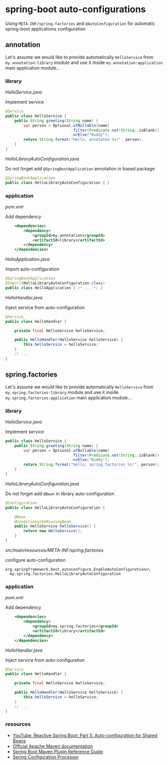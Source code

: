 # spring-boot auto-configurations
Using `META-INF/spring.factories` and `@AutoConfiguration` for automatic spring-boot applications configuration

## annotation

Let's assume we would like to provide automatically `HelloService` from `my.annotation:library` module
and use it inside `my.annotation:application` main application module...

### library

_HelloService.java_

Implement service

```java
@Service
public class HelloService {
    public String greeting(String name) {
        var person = Optional.ofNullable(name)
                             .filter(Predicate.not(String::isBlank))
                             .orElse("Buddy");
        return String.format("Hello, annotated %s!", person);
    }
}
```

_HelloLibraryAutoConfiguration.java_

Do not forget add `@SpringBootApplication` annotation in based package

```java
@SpringBootApplication
public class HelloLibraryAutoConfiguration { }
```

### application

_pom.xml_

Add dependency

```xml
    <dependencies>
        <dependency>
            <groupId>my.annotation</groupId>
            <artifactId>library</artifactId>
        </dependency>
    </dependencies>
```

_HelloApplication.java_

Import auto-configuration

```java
@SpringBootApplication
@Import(HelloLibraryAutoConfiguration.class)
public class HelloApplication { /* ... */ }
```

_HelloHandler.java_

Inject service from auto-configuration

```java
@Service
public class HelloHandler {

    private final HelloService helloService;

    public HelloHandler(HelloService helloService) {
        this.helloService = helloService;
    }
    // ...
}
```

## spring.factories

Let's assume we would like to provide automatically `HelloService` from `my.spring.factories:library` module
and use it inside `my.spring.factories:application` main application module...

### library

_HelloService.java_

Implement service

```java
public class HelloService {
    public String greeting(String name) {
        var person = Optional.ofNullable(name)
                             .filter(Predicate.not(String::isBlank))
                             .orElse("Buddy");
        return String.format("Hello, spring.factories %s!", person);
    }
}
```

_HelloLibraryAutoConfiguration.java_

Do not forget add `@Bean` in library auto-configuration

```java
@Configuration
public class HelloLibraryAutoConfiguration {

    @Bean
    @ConditionalOnMissingBean
    public HelloService helloService() {
        return new HelloService();
    }
}
```

_src/main/resources/META-INF/spring.factories_

configure auto-configuration

```properties
org.springframework.boot.autoconfigure.EnableAutoConfiguration=\
  my.spring.factories.HelloLibraryAutoConfiguration
```

### application

_pom.xml_

Add dependency

```xml
    <dependencies>
        <dependency>
            <groupId>my.spring.factories</groupId>
            <artifactId>library</artifactId>
        </dependency>
    </dependencies>
```

_HelloHandler.java_

Inject service from auto-configuration

```java
@Service
public class HelloHandler {

    private final HelloService helloService;

    public HelloHandler(HelloService helloService) {
        this.helloService = helloService;
    }
    // ...
}
```

### resources

* [YouTube: Reactive Spring Boot: Part 5: Auto-configuration for Shared Beans](https://www.youtube.com/watch?v=uPI4Xu7NtI0&t=190s)
* [Official Apache Maven documentation](https://maven.apache.org/guides/index.html)
* [Spring Boot Maven Plugin Reference Guide](https://docs.spring.io/spring-boot/docs/2.2.1.RELEASE/maven-plugin/)
* [Spring Configuration Processor](https://docs.spring.io/spring-boot/docs/2.2.1.RELEASE/reference/htmlsingle/#configuration-metadata-annotation-processor)
